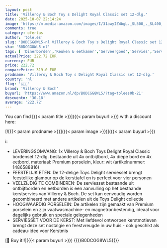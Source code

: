 ```yaml
---
layout: post
title: 'Villeroy & Boch Toy s Delight Royal Classic set 12-dlg.'
date: 2025-10-07 22:14:24
image: 'https://m.media-amazon.com/images/I/31awyIZWbgL._SL500_._SL400_.jpg'
comments: true
category: ofertas
author: 'tole.es'
slug: 'B0DCGG8WL5-nl Villeroy & Boch Toy s Delight Royal Classic set 12-dlg.'
sku: 'B0DCGG8WL5-nl'
tags: [ 'Dinerborden','Keuken & eetkamer','Serveergoed','Servies','Serviesgoed','Serviesgoed & serveerbestek','Wonen & keuken','villeroy & boch','🇳🇱', ]
actualPrice: 222.72 EUR
currency: EUR
price: 222.72
comparePrice: 319.0 EUR
prodname: 'Villeroy & Boch Toy s Delight Royal Classic set 12-dlg.'
country: 'nl'
flag: '🇳🇱'
brand: 'Villeroy & Boch'
buyurl: 'https://www.amazon.nl/dp/B0DCGG8WL5/?tag=tolees0b-21'
descuento: '30.18'
average: '222.72'
---
```


You can find [{{< param title >}}]({{< param buyurl >}}) with a discount here:

[![{{< param prodname >}}]({{< param image >}})]({{< param buyurl >}})

ℹ️:

- LEVERINGSOMVANG: 1x Villeroy & Boch Toys Delight Royal Classic bordenset 12-dlg. bestaande uit 4x ontbijtbord, 4x diepe bord en 4x eetbord, materiaal: Premium porselein, kleur: wit (artikelnummer: 1486588816)
- FEESTELIJK ETEN: De 12-delige Toys Delight serviesset brengt feestelijke glamour op de kersttafel en is perfect voor vier personen
- VEELZIJDIG TE COMBINEREN: De serviesset bestaande uit ontbijtborden en eetborden is een aanvulling op het bestaande kerstservies van Villeroy & Boch. De set kan eenvoudig worden gecombineerd met andere artikelen uit de Toys Delight collectie
- HOOGWAARDIG PORSELEIN: De artikelen zijn gemaakt van Premium porselein en zijn vaatwasmachine- en magnetronbestendig, ideaal voor dagelijks gebruik en speciale gelegenheden
- SERVIESSET VOOR DE KERST: Met liefdevol ontworpen kerstmotieven brengt deze set nostalgie en feestvreugde in uw huis - ook geschikt als cadeau-idee voor Kerstmis

[🛒 Buy it!!]({{< param buyurl >}})
{{<world>}}B0DCGG8WL5{{</world>}}
